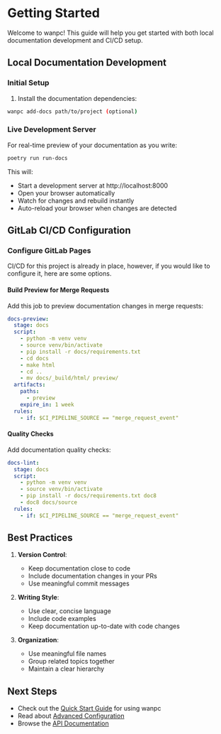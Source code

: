 # Getting Started

Welcome to wanpc! This guide will help you get started with both local documentation development and CI/CD setup.

## Local Documentation Development

### Initial Setup

1. Install the documentation dependencies:
```bash
wanpc add-docs path/to/project (optional)
```

### Live Development Server

For real-time preview of your documentation as you write:

```bash
poetry run run-docs
```

This will:
- Start a development server at http://localhost:8000
- Open your browser automatically
- Watch for changes and rebuild instantly
- Auto-reload your browser when changes are detected

## GitLab CI/CD Configuration

### Configure GitLab Pages

CI/CD for this project is already in place, however, if you would like to configure it, here are some options.

#### Build Preview for Merge Requests

Add this job to preview documentation changes in merge requests:

```yaml
docs-preview:
  stage: docs
  script:
    - python -m venv venv
    - source venv/bin/activate
    - pip install -r docs/requirements.txt
    - cd docs
    - make html
    - cd ..
    - mv docs/_build/html/ preview/
  artifacts:
    paths:
      - preview
    expire_in: 1 week
  rules:
    - if: $CI_PIPELINE_SOURCE == "merge_request_event"
```

#### Quality Checks

Add documentation quality checks:

```yaml
docs-lint:
  stage: docs
  script:
    - python -m venv venv
    - source venv/bin/activate
    - pip install -r docs/requirements.txt doc8
    - doc8 docs/source
  rules:
    - if: $CI_PIPELINE_SOURCE == "merge_request_event"
```

## Best Practices

1. **Version Control**:
   - Keep documentation close to code
   - Include documentation changes in your PRs
   - Use meaningful commit messages

2. **Writing Style**:
   - Use clear, concise language
   - Include code examples
   - Keep documentation up-to-date with code changes

3. **Organization**:
   - Use meaningful file names
   - Group related topics together
   - Maintain a clear hierarchy

## Next Steps

- Check out the [Quick Start Guide](quickstart) for using wanpc
- Read about [Advanced Configuration](../advanced/configuration)
- Browse the [API Documentation](../api/index)
